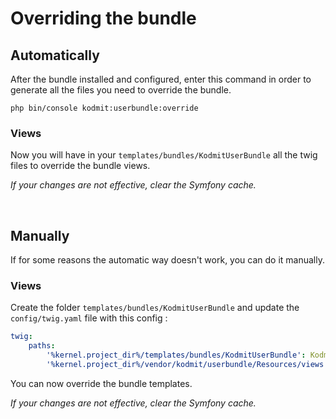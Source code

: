 # Overriding the bundle

## Automatically 

After the bundle installed and configured, enter this command in order to generate all the files you need to override the bundle.
  
`php bin/console kodmit:userbundle:override`


### Views
Now you will have in your `templates/bundles/KodmitUserBundle` all the twig files to override the bundle views.

<i>If your changes are not effective, clear the Symfony cache.</i>

<br>

## Manually 

If for some reasons the automatic way doesn't work, you can do it manually.

### Views
Create the folder `templates/bundles/KodmitUserBundle` and update the `config/twig.yaml` file with this config :

```yaml
twig:
    paths: 
        '%kernel.project_dir%/templates/bundles/KodmitUserBundle': KodmitUserBundle, 
        '%kernel.project_dir%/vendor/kodmit/userbundle/Resources/views': KodmitUserBundle
```

You can now override the bundle templates.

<i>If your changes are not effective, clear the Symfony cache.</i>

